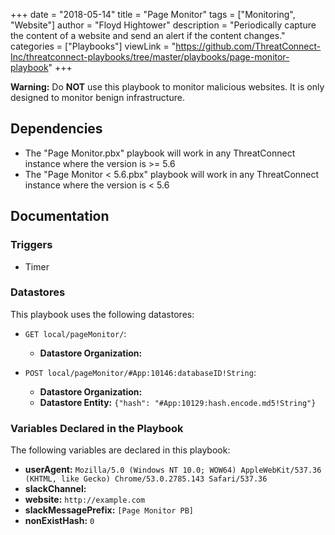 +++
date = "2018-05-14"
title = "Page Monitor"
tags = ["Monitoring", "Website"]
author = "Floyd Hightower"
description = "Periodically capture the content of a website and send an alert if the content changes."
categories = ["Playbooks"]
viewLink = "https://github.com/ThreatConnect-Inc/threatconnect-playbooks/tree/master/playbooks/page-monitor-playbook"
+++

**Warning:** Do **NOT** use this playbook to monitor malicious websites. It is only designed to monitor benign infrastructure.

## Dependencies

- The "Page Monitor.pbx" playbook will work in any ThreatConnect instance where the version is >= 5.6
- The "Page Monitor < 5.6.pbx" playbook will work in any ThreatConnect instance where the version is < 5.6

## Documentation

### Triggers

- Timer

### Datastores

This playbook uses the following datastores:

- `GET local/pageMonitor/`:
  - **Datastore Organization:** <NO ORGANIZATION SPECIFIED>
  

- `POST local/pageMonitor/#App:10146:databaseID!String`:
  - **Datastore Organization:** <NO ORGANIZATION SPECIFIED>
  - **Datastore Entity:** ```{"hash": "#App:10129:hash.encode.md5!String"}```

### Variables Declared in the Playbook

The following variables are declared in this playbook:

- **userAgent:** `Mozilla/5.0 (Windows NT 10.0; WOW64) AppleWebKit/537.36 (KHTML, like Gecko) Chrome/53.0.2785.143 Safari/537.36`
- **slackChannel:** <NO VALUE GIVEN>
- **website:** `http://example.com`
- **slackMessagePrefix:** `[Page Monitor PB]`
- **nonExistHash:** `0`
